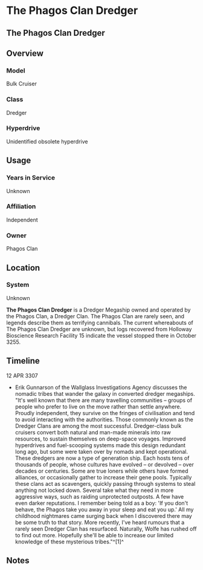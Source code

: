 # The Phagos Clan Dredger
## The Phagos Clan Dredger

		

## Overview

### Model

Bulk Cruiser

### Class

Dredger

### Hyperdrive

Unidentified obsolete
hyperdrive

## Usage

### Years in Service

Unknown

### Affiliation

Independent

### Owner

Phagos Clan

## Location

### System

Unknown

**The Phagos Clan Dredger** is a Dredger Megaship owned and operated by the Phagos Clan, a Dredger Clan. The Phagos Clan are rarely seen, and legends describe them as terrifying cannibals. The current whereabouts of The Phagos Clan Dredger are unknown, but logs recovered from Holloway Bioscience Research Facility 15 indicate the vessel stopped there in October 3255.

## Timeline

12 APR 3307

- Erik Gunnarson of the Wallglass Investigations Agency discusses the nomadic tribes that wander the galaxy in converted dredger megaships. "It's well known that there are many travelling communities – groups of people who prefer to live on the move rather than settle anywhere. Proudly independent, they survive on the fringes of civilisation and tend to avoid interacting with the authorities. Those commonly known as the Dredger Clans are among the most successful. Dredger-class bulk cruisers convert both natural and man-made minerals into raw resources, to sustain themselves on deep-space voyages. Improved hyperdrives and fuel-scooping systems made this design redundant long ago, but some were taken over by nomads and kept operational. These dredgers are now a type of generation ship. Each hosts tens of thousands of people, whose cultures have evolved – or devolved – over decades or centuries. Some are true loners while others have formed alliances, or occasionally gather to increase their gene pools. Typically these clans act as scavengers, quickly passing through systems to steal anything not locked down. Several take what they need in more aggressive ways, such as raiding unprotected outposts. A few have even darker reputations. I remember being told as a boy: 'If you don't behave, the Phagos take you away in your sleep and eat you up.' All my childhood nightmares came surging back when I discovered there may be some truth to that story. More recently, I've heard rumours that a rarely seen Dredger Clan has resurfaced. Naturally, Wolfe has rushed off to find out more. Hopefully she'll be able to increase our limited knowledge of these mysterious tribes."^[1]^

## Notes